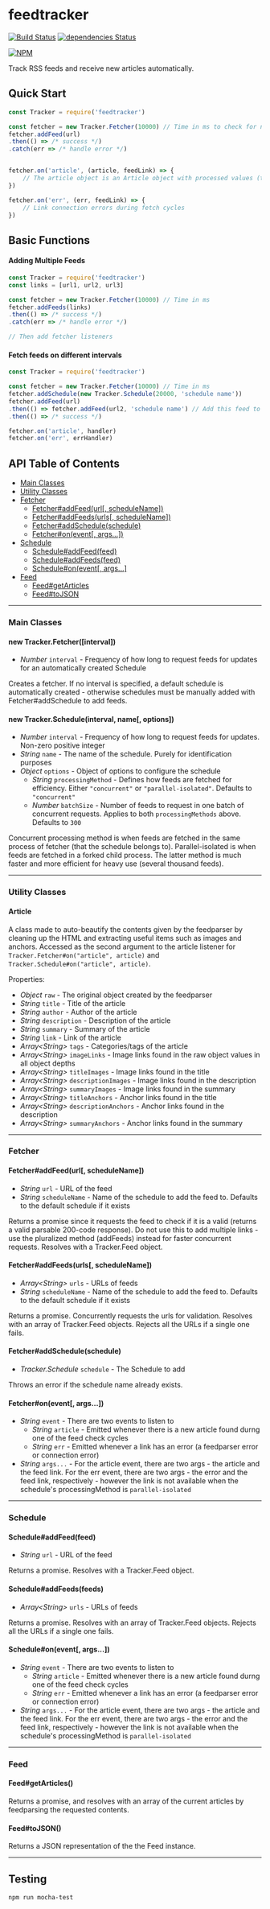 # feedtracker
[![Build Status](https://travis-ci.org/synzen/feedtracker.svg?branch=master)](https://travis-ci.org/synzen/feedtracker) [![dependencies Status](https://david-dm.org/synzen/feedtracker/status.svg)](https://david-dm.org/synzen/feedtracker)

[![NPM](https://nodei.co/npm/feedtracker.png)](https://nodei.co/npm/feedtracker/)

Track RSS feeds and receive new articles automatically.

## Quick Start
```js
const Tracker = require('feedtracker')

const fetcher = new Tracker.Fetcher(10000) // Time in ms to check for new articles
fetcher.addFeed(url)
.then(() => /* success */)
.catch(err => /* handle error */)


fetcher.on('article', (article, feedLink) => {
    // The article object is an Article object with processed values (that cleans up HTML/etc.). To get the raw article object, use article.raw.
})

fetcher.on('err', (err, feedLink) => {
    // Link connection errors during fetch cycles
})
```
## Basic Functions
#### Adding Multiple Feeds
```js
const Tracker = require('feedtracker')
const links = [url1, url2, url3]

const fetcher = new Tracker.Fetcher(10000) // Time in ms
fetcher.addFeeds(links)
.then(() => /* success */)
.catch(err => /* handle error */)

// Then add fetcher listeners

```

#### Fetch feeds on different intervals
```js
const Tracker = require('feedtracker')

const fetcher = new Tracker.Fetcher(10000) // Time in ms
fetcher.addSchedule(new Tracker.Schedule(20000, 'schedule name'))
fetcher.addFeed(url)
.then(() => fetcher.addFeed(url2, 'schedule name') // Add this feed to the new schedule. Omit the name for the default one)
.then(() => /* success */)

fetcher.on('article', handler)
fetcher.on('err', errHandler)

```
## API Table of Contents

* [Main Classes](#main-classes)
* [Utility Classes](#utility-classes)
* [Fetcher](#fetcher)
   * [Fetcher#addFeed(url[, scheduleName])](#fetcheraddfeedurl-schedulename)
   * [Fetcher#addFeeds(urls[, scheduleName])](#fetcheraddfeedsurls-schedulename)
   * [Fetcher#addSchedule(schedule)](#fetcheraddscheduleschedule)
   * [Fetcher#on(event[, args...])](#fetcheronevent-args)
* [Schedule](#schedule)
   * [Schedule#addFeed(feed)](#scheduleaddfeedfeed)
   * [Schedule#addFeeds(feed)](#scheduleaddfeedsfeeds)
   * [Schedule#on(event[, args...]](#scheduleonevent-args)
* [Feed](#feed)
   * [Feed#getArticles](#feedgetarticles)
   * [Feed#toJSON](#feedtojson)

***

### Main Classes

#### new Tracker.Fetcher([interval])
   * *Number* `interval` - Frequency of how long to request feeds for updates for an automatically created Schedule

Creates a fetcher. If no interval is specified, a default schedule is automatically created - otherwise schedules must be manually added with Fetcher#addSchedule to add feeds.

#### new Tracker.Schedule(interval, name[, options])
   * *Number* `interval` - Frequency of how long to request feeds for updates. Non-zero positive integer
   * *String* `name` - The name of the schedule. Purely for identification purposes
   * *Object* `options` - Object of options to configure the schedule
      * *String* `processingMethod` - Defines how feeds are fetched for efficiency. Either `"concurrent"` or `"parallel-isolated"`. Defaults to `"concurrent"`
      * *Number* `batchSize` - Number of feeds to request in one batch of concurrent requests. Applies to both `processingMethods` above. Defaults to `300`

Concurrent processing method is when feeds are fetched in the same process of fetcher (that the schedule belongs to). Parallel-isolated is when feeds are fetched in a forked child process. The latter method is much faster and more efficient for heavy use (several thousand feeds).

***

### Utility Classes

#### Article

A class made to auto-beautify the contents given by the feedparser by cleaning up the HTML and extracting useful items such as images and anchors. Accessed as the second argument to the article listener for `Tracker.Fetcher#on("article", article)` and `Tracker.Schedule#on("article", article)`.

Properties:
   * *Object* `raw` - The original object created by the feedparser
   * *String* `title` - Title of the article
   * *String* `author` - Author of the article
   * *String* `description` - Description of the article
   * *String* `summary` - Summary of the article
   * *String* `link` - Link of the article
   * *Array\<String\>* `tags` - Categories/tags of the article
   * *Array\<String\>* `imageLinks` - Image links found in the raw object values in all object depths
   * *Array\<String\>* `titleImages` - Image links found in the title
   * *Array\<String\>* `descriptionImages` - Image links found in the description
   * *Array\<String\>* `summaryImages` - Image links found in the summary
   * *Array\<String\>* `titleAnchors` - Anchor links found in the title
   * *Array\<String\>* `descriptionAnchors` - Anchor links found in the description
   * *Array\<String\>* `summaryAnchors` - Anchor links found in the summary

***

### Fetcher

#### Fetcher#addFeed(url[, scheduleName])
   * *String* `url` - URL of the feed
   * *String* `scheduleName` - Name of the schedule to add the feed to. Defaults to the default schedule if it exists

Returns a promise since it requests the feed to check if it is a valid (returns a valid parsable 200-code response). Do not use this to add multiple links - use the pluralized method (addFeeds) instead for faster concurrent requests. Resolves with a Tracker.Feed object.

#### Fetcher#addFeeds(urls[, scheduleName])
   * *Array\<String\>* `urls` - URLs of feeds
   * *String* `scheduleName` - Name of the schedule to add the feed to. Defaults to the default schedule if it exists

Returns a promise. Concurrently requests the urls for validation. Resolves with an array of Tracker.Feed objects. Rejects all the URLs if a single one fails.

#### Fetcher#addSchedule(schedule)
   * *Tracker.Schedule* `schedule` - The Schedule to add

Throws an error if the schedule name already exists.

#### Fetcher#on(event[, args...])
   * *String* `event` - There are two events to listen to
      * *String* `article` - Emitted whenever there is a new article found durng one of the feed check cycles
      * *String* `err` - Emitted whenever a link has an error (a feedparser error or connection error)
   * *String* `args...` - For the article event, there are two args - the article and the feed link. For the err event, there are two args - the error and the feed link, respectively - however the link is not available when the schedule's processingMethod is `parallel-isolated`

***

### Schedule

#### Schedule#addFeed(feed)
   * *String* `url` - URL of the feed

Returns a promise. Resolves with a Tracker.Feed object.

#### Schedule#addFeeds(feeds)
   * *Array\<String\>* `urls` - URLs of feeds

Returns a promise. Resolves with an array of Tracker.Feed objects. Rejects all the URLs if a single one fails.

#### Schedule#on(event[, args...])
   * *String* `event` - There are two events to listen to
      * *String* `article` - Emitted whenever there is a new article found durng one of the feed check cycles
      * *String* `err` - Emitted whenever a link has an error (a feedparser error or connection error)
   * *String* `args...` - For the article event, there are two args - the article and the feed link. For the err event, there are two args - the error and the feed link, respectively - however the link is not available when the schedule's processingMethod is `parallel-isolated`

***

### Feed

#### Feed#getArticles()

Returns a promise, and resolves with an array of the current articles by feedparsing the requested contents.

#### Feed#toJSON()

Returns a JSON representation of the the Feed instance.

***

## Testing

```
npm run mocha-test
```
